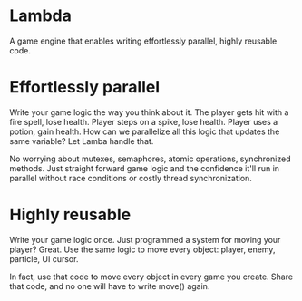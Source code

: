 # Lambda
A game engine that enables writing effortlessly parallel, highly reusable code.

# Effortlessly parallel
Write your game logic the way you think about it. The player gets hit with a fire spell, lose health. Player steps on a spike, lose health. Player uses a potion, gain health. How can we parallelize all this logic that updates the same variable? Let Lamba handle that.

No worrying about mutexes, semaphores, atomic operations, synchronized methods. Just straight forward game logic and the confidence it'll run in parallel without race conditions or costly thread synchronization.

# Highly reusable
Write your game logic once. Just programmed a system for moving your player? Great. Use the same logic to move every object: player, enemy, particle, UI cursor.

In fact, use that code to move every object in every game you create. Share that code, and no one will have to write move() again.
